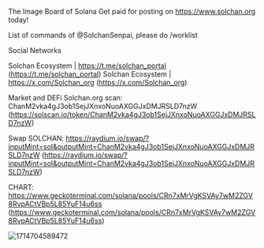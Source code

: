 The Image Board of Solana
Get paid for posting on https://www.solchan.org today!
 
List of commands of @SolchanSenpai, please do /worklist
 
Social Networks
 
Solchan Ecosystem | https://t.me/solchan_portal (https://t.me/solchan_portal)
Solchan Ecosystem | https://x.com/Solchan_org (https://x.com/Solchan_org)
 
Market and DEFi
Solchan.org scan: ChanM2vka4gJ3ob1SejJXnxoNuoAXGGJxDMJRSLD7nzW (https://solscan.io/token/ChanM2vka4gJ3ob1SejJXnxoNuoAXGGJxDMJRSLD7nzW)

Swap SOLCHAN: https://raydium.io/swap/?inputMint=sol&outputMint=ChanM2vka4gJ3ob1SejJXnxoNuoAXGGJxDMJRSLD7nzW (https://raydium.io/swap/?inputMint=sol&outputMint=ChanM2vka4gJ3ob1SejJXnxoNuoAXGGJxDMJRSLD7nzW)

CHART: https://www.geckoterminal.com/solana/pools/CRn7xMrVgKSVAy7wM2ZGV8RvpACtVBp5L85YuF14u6ss (https://www.geckoterminal.com/solana/pools/CRn7xMrVgKSVAy7wM2ZGV8RvpACtVBp5L85YuF14u6ss)

![1714704589472](https://github.com/user-attachments/assets/887d3ce9-11d6-479e-9599-a4e86b6bc405)
